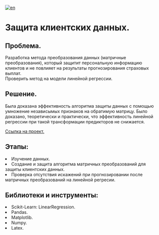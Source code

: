 [![en](https://img.shields.io/badge/lang-en-red.svg)](README.en.md)

# Защита клиентских данных. 

## Проблема.
Разработка метода преобразования данных (матричные преобразования), который защитит персональную информацию клиентов и не повлияет на результаты прогнозирования страховых выплат.<br>
Проверить метод на модели линейной регрессии.<br>
## Решение.
Была доказана эффективность алгоритма защиты данных с помощью умножение независымых признаков на обратимую матрицу.
Было доказано, теоретически и практически, что эффективность линейной регрессии при такой трансформации предикторов не снижается.

[Ссылка на проект.](https://github.com/mrBrain101/Yandex_Practicum_projects/blob/6be1e35cec6f9fd6e24020cf43fdbf906d98911b/Math_Customer_Data_Protection/Ya_Practicum_Math_Customer_Data_Protection_distr_RUS.ipynb)

## Этапы:
<li>Изучение данных. 
<li>Создание и защита алгоритма матричных преобразований для защиты клиентских данных. 
<li>Проверка отсутствия искажений при прогнозировании после матричных преобразований на линейной регресии.
  
## Библиотеки и инструменты:
<li>Scikit-Learn: LinearRegression.
<li>Pandas. 
<li>Matplotlib. 
<li>Numpy.
<li>Latex.

